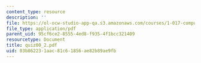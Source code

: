 ```yaml
---
content_type: resource
description: ''
file: https://ol-ocw-studio-app-qa.s3.amazonaws.com/courses/1-017-computing-and-data-analysis-for-environmental-applications-fall-2003/03b862231aac81c61856ae82b89ae9fb_quiz00_2.pdf
file_type: application/pdf
parent_uid: 95cf6ce2-8555-4ed8-f935-4f1bcc321409
resourcetype: Document
title: quiz00_2.pdf
uid: 03b86223-1aac-81c6-1856-ae82b89ae9fb
---
```

